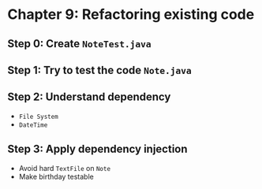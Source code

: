 # Chapter 9: Refactoring existing code

## Step 0: Create `NoteTest.java`

## Step 1: Try to test the code `Note.java`

## Step 2: Understand dependency
- `File System`
- `DateTime`

## Step 3: Apply dependency injection
- Avoid hard `TextFile` on `Note`
- Make birthday testable
